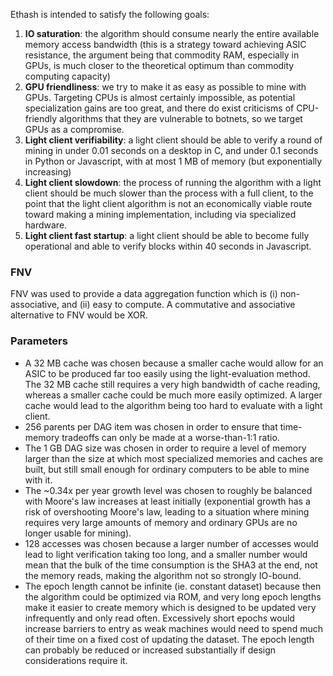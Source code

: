 Ethash is intended to satisfy the following goals:

1. **IO saturation**: the algorithm should consume nearly the entire available memory access bandwidth (this is a strategy toward achieving ASIC resistance, the argument being that commodity RAM, especially in GPUs, is much closer to the theoretical optimum than commodity computing capacity)
2. **GPU friendliness**: we try to make it as easy as possible to mine with GPUs. Targeting CPUs is almost certainly impossible, as potential specialization gains are too great, and there do exist criticisms of CPU-friendly algorithms that they are vulnerable to botnets, so we target GPUs as a compromise.
3. **Light client verifiability**: a light client should be able to verify a round of mining in under 0.01 seconds on a desktop in C, and under 0.1 seconds in Python or Javascript, with at most 1 MB of memory (but exponentially increasing)
4. **Light client slowdown**: the process of running the algorithm with a light client should be much slower than the process with a full client, to the point that the light client algorithm is not an economically viable route toward making a mining implementation, including via specialized hardware.
5. **Light client fast startup**: a light client should be able to become fully operational and able to verify blocks within 40 seconds in Javascript.

### FNV

FNV was used to provide a data aggregation function which is (i) non-associative, and (ii) easy to compute. A commutative and associative alternative to FNV would be XOR.

### Parameters

* A 32 MB cache was chosen because a smaller cache would allow for an ASIC to be produced far too easily using the light-evaluation method. The 32 MB cache still requires a very high bandwidth of cache reading, whereas a smaller cache could be much more easily optimized. A larger cache would lead to the algorithm being too hard to evaluate with a light client.
* 256 parents per DAG item was chosen in order to ensure that time-memory tradeoffs can only be made at a worse-than-1:1 ratio.
* The 1 GB DAG size was chosen in order to require a level of memory larger than the size at which most specialized memories and caches are built, but still small enough for ordinary computers to be able to mine with it.
* The ~0.34x per year growth level was chosen to roughly be balanced with Moore's law increases at least initially (exponential growth has a risk of overshooting Moore's law, leading to a situation where mining requires very large amounts of memory and ordinary GPUs are no longer usable for mining).
* 128 accesses was chosen because a larger number of accesses would lead to light verification taking too long, and a smaller number would mean that the bulk of the time consumption is the SHA3 at the end, not the memory reads, making the algorithm not so strongly IO-bound.
* The epoch length cannot be infinite (ie. constant dataset) because then the algorithm could be optimized via ROM, and very long epoch lengths make it easier to create memory which is designed to be updated very infrequently and only read often. Excessively short epochs would increase barriers to entry as weak machines would need to spend much of their time on a fixed cost of updating the dataset. The epoch length can probably be reduced or increased substantially if design considerations require it.